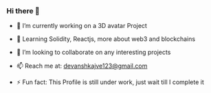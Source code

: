 ### Hi there 👋

<!--
**Devansh-kajve/Devansh-kajve** is a ✨ _special_ ✨ repository because its `README.md` (this file) appears on your GitHub profile.

Here are some ideas to get you started:
-->
- 🔭 I’m currently working on a 3D avatar Project
- 🌱 Learning Solidity, Reactjs, more about web3 and blockchains
- 👯 I’m looking to collaborate on any interesting projects
- 📫 Reach me at: devanshkajve123@gmail.com

- ⚡ Fun fact: This Profile is still under work, just wait till I complete it

